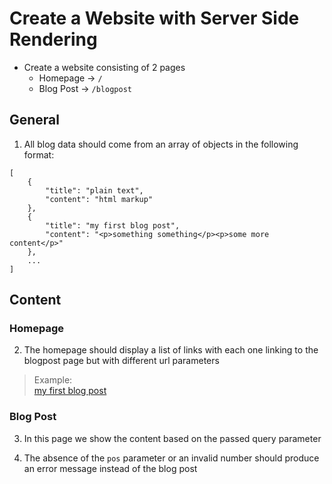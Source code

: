 # Create a Website with Server Side Rendering
* Create a website consisting of 2 pages
	* Homepage -> `/`
	* Blog Post -> `/blogpost`

## General

1. All blog data should come from an array of objects in the following format:
```
[
    {
        "title": "plain text",
        "content": "html markup"
    },
    {
        "title": "my first blog post",
        "content": "<p>something something</p><p>some more content</p>"
    },
    ...
]
```

## Content 
### Homepage

2. The homepage should display a list of links with each one linking to the blogpost page but with different url parameters
> Example:<br>
> <a href="/blogpost?pos=1">my first blog post</a>

### Blog Post

3. In this page we show the content based on the passed query parameter

4. The absence of the `pos` parameter or an invalid number should produce an error message instead of the blog post
